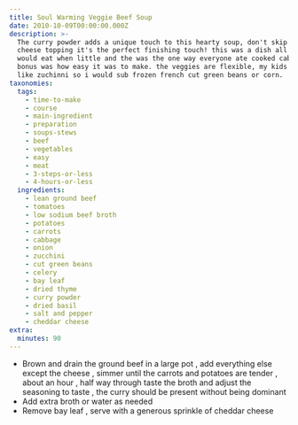 ```yaml
---
title: Soul Warming Veggie Beef Soup
date: 2010-10-09T00:00:00.000Z
description: >-
  The curry powder adds a unique touch to this hearty soup, don't skip the
  cheese topping it's the perfect finishing touch! this was a dish all our kids
  would eat when little and the was the one way everyone ate cooked cabbage. a
  bonus was how easy it was to make. the veggies are flexible, my kids didn't
  like zuchinni so i would sub frozen french cut green beans or corn.
taxonomies:
  tags:
    - time-to-make
    - course
    - main-ingredient
    - preparation
    - soups-stews
    - beef
    - vegetables
    - easy
    - meat
    - 3-steps-or-less
    - 4-hours-or-less
  ingredients:
    - lean ground beef
    - tomatoes
    - low sodium beef broth
    - potatoes
    - carrots
    - cabbage
    - onion
    - zucchini
    - cut green beans
    - celery
    - bay leaf
    - dried thyme
    - curry powder
    - dried basil
    - salt and pepper
    - cheddar cheese
extra:
  minutes: 90
---
```

 - Brown and drain the ground beef in a large pot , add everything else except the cheese , simmer until the carrots and potatoes are tender , about an hour , half way through taste the broth and adjust the seasoning to taste , the curry should be present without being dominant
 - Add extra broth or water as needed
 - Remove bay leaf , serve with a generous sprinkle of cheddar cheese
